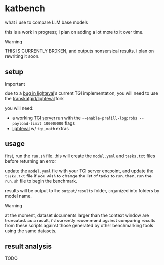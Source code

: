 # katbench
what i use to compare LLM base models

this is a work in progress; i plan on adding a lot more to it over time.

> [!WARNING]
> THIS IS CURRENTLY BROKEN, and outputs nonsensical results. i plan on rewriting it soon.

## setup

> [!IMPORTANT]
> due to a [bug in lighteval](https://github.com/huggingface/lighteval/pull/502)'s current TGI implementation, you will need to use the [transkatgirl/lighteval](https://github.com/transkatgirl/lighteval) fork

you will need:

- a working [TGI server](https://huggingface.co/docs/text-generation-inference/en/index) run with the `--enable-prefill-logprobs --payload-limit 100000000` flags
- [lighteval](https://huggingface.co/docs/lighteval/index) w/ `tgi,math` extras

## usage

first, run the `run.sh` file. this will create the `model.yaml` and `tasks.txt` files before returning an error.

update the `model.yaml` file with your TGI server endpoint, and update the `tasks.txt` file if you wish to change the list of tasks to run. then, run the `run.sh` file to begin the benchmark.

results will be output to the `output/results` folder, organized into folders by model name.

> [!WARNING]
> at the moment, dataset documents larger than the context window are truncated. as a result, i'd currently recommend against comparing results from these scripts against those generated by other benchmarking tools using the same datasets.

## result analysis

TODO